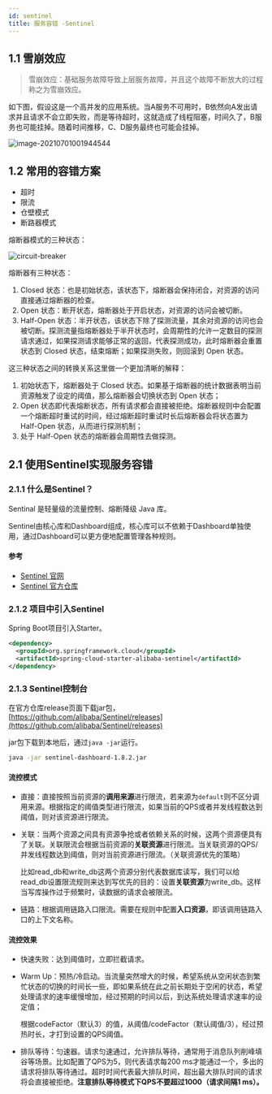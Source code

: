 ```yaml
---
id: sentinel
title: 服务容错 -Sentinel
---
```




## 1.1 雪崩效应

> 雪崩效应：基础服务故障导致上层服务故障，并且这个故障不断放大的过程称之为雪崩效应。

如下图，假设这是一个高并发的应用系统。当A服务不可用时，B依然向A发出请求并且请求不会立即失败，而是等待超时，这就造成了线程阻塞，时间久了，B服务也可能挂掉。随着时间推移，C、D服务最终也可能会挂掉。

![image-20210701001944544](https://upyun1.surcode.cn/imgs/20210701001956.png)



## 1.2 常用的容错方案

- 超时
- 限流
- 仓壁模式
- 断路器模式



熔断器模式的三种状态：

![circuit-breaker](https://upyun1.surcode.cn/imgs/20210703224238.png)

熔断器有三种状态：

1. Closed 状态：也是初始状态，该状态下，熔断器会保持闭合，对资源的访问直接通过熔断器的检查。
2. Open 状态：断开状态，熔断器处于开启状态，对资源的访问会被切断。
3. Half-Open 状态：半开状态，该状态下除了探测流量，其余对资源的访问也会被切断。探测流量指熔断器处于半开状态时，会周期性的允许一定数目的探测请求通过，如果探测请求能够正常的返回，代表探测成功，此时熔断器会重置状态到 Closed 状态，结束熔断；如果探测失败，则回滚到 Open 状态。

这三种状态之间的转换关系这里做一个更加清晰的解释：

1. 初始状态下，熔断器处于 Closed 状态。如果基于熔断器的统计数据表明当前资源触发了设定的阈值，那么熔断器会切换状态到 Open 状态；
2. Open 状态即代表熔断状态，所有请求都会直接被拒绝。熔断器规则中会配置一个熔断超时重试的时间，经过熔断超时重试时长后熔断器会将状态置为 Half-Open 状态，从而进行探测机制；
3. 处于 Half-Open 状态的熔断器会周期性去做探测。



## 2.1 使用Sentinel实现服务容错

### 2.1.1 什么是Sentinel？

Sentinal 是轻量级的流量控制、熔断降级 Java 库。

Sentinel由核心库和Dashboard组成，核心库可以不依赖于Dashboard单独使用，通过Dashboard可以更方便地配置管理各种规则。



#### 参考

- [Sentinel 官网](https://sentinelguard.io/zh-cn/index.html)
- [Sentinel 官方仓库](https://github.com/alibaba/Sentinel)



### 2.1.2 项目中引入Sentinel

Spring Boot项目引入Starter。

```xml
<dependency>
  <groupId>org.springframework.cloud</groupId>
  <artifactId>spring-cloud-starter-alibaba-sentinel</artifactId>
</dependency>
```





### 2.1.3 Sentinel控制台

在官方仓库release页面下载jar包，[https://github.com/alibaba/Sentinel/releases](https://github.com/alibaba/Sentinel/releases)

jar包下载到本地后，通过`java -jar`运行。

```bash
java -jar sentinel-dashboard-1.8.2.jar
```



#### 流控模式

- 直接：直接按照当前资源的**调用来源**进行限流，若来源为`default`则不区分调用来源。根据指定的阈值类型进行限流，如果当前的QPS或者并发线程数达到阈值，则对该资源进行限流。

- 关联：当两个资源之间具有资源争抢或者依赖关系的时候，这两个资源便具有了关联。关联限流会根据当前资源的**关联资源**进行限流。当关联资源的QPS/并发线程数达到阈值，则对当前资源进行限流。（关联资源优先的策略）

  比如read_db和write_db这两个资源分别代表数据库读写，我们可以给read_db设置限流规则来达到写优先的目的：设置**关联资源**为write_db。这样当写库操作过于频繁时，读数据的请求会被限流。

- 链路：根据调用链路入口限流。需要在规则中配置**入口资源**，即该调用链路入口的上下文名称。



#### 流控效果

- 快速失败：达到阈值时，立即拦截请求。

- Warm Up：预热/冷启动。当流量突然增大的时候，希望系统从空闲状态到繁忙状态的切换的时间长一些，即如果系统在此之前长期处于空闲的状态，希望处理请求的速率缓慢增加，经过预期的时间以后，到达系统处理请求速率的设定值；

  根据codeFactor（默认3）的值，从阈值/codeFactor（默认阈值/3），经过预热时长，才打到设置的QPS阈值。

- 排队等待：匀速器。请求匀速通过，允许排队等待，通常用于消息队列削峰填谷等场景。比如配置了QPS为5，则代表请求每200 ms才能通过一个，多出的请求将排队等待通过。超时时间代表最大排队时间，超出最大排队时间的请求将会直接被拒绝。**注意排队等待模式下QPS不要超过1000（请求间隔1 ms）。**

